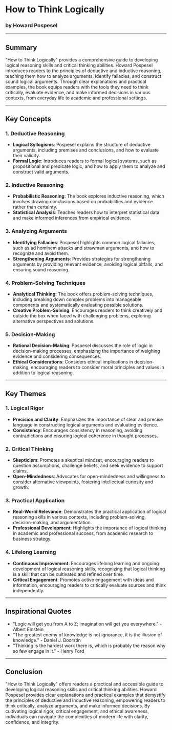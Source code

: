 # How to Think Logically

### by Howard Pospesel

---

## Summary

"How to Think Logically" provides a comprehensive guide to developing logical reasoning skills and critical thinking abilities. Howard Pospesel introduces readers to the principles of deductive and inductive reasoning, teaching them how to analyze arguments, identify fallacies, and construct sound logical arguments. Through clear explanations and practical examples, the book equips readers with the tools they need to think critically, evaluate evidence, and make informed decisions in various contexts, from everyday life to academic and professional settings.

---

## Key Concepts

### 1. Deductive Reasoning

- **Logical Syllogisms**: Pospesel explains the structure of deductive arguments, including premises and conclusions, and how to evaluate their validity.
- **Formal Logic**: Introduces readers to formal logical systems, such as propositional and predicate logic, and how to apply them to analyze and construct valid arguments.

### 2. Inductive Reasoning

- **Probabilistic Reasoning**: The book explores inductive reasoning, which involves drawing conclusions based on probabilities and evidence rather than certainty.
- **Statistical Analysis**: Teaches readers how to interpret statistical data and make informed inferences from empirical evidence.

### 3. Analyzing Arguments

- **Identifying Fallacies**: Pospesel highlights common logical fallacies, such as ad hominem attacks and strawman arguments, and how to recognize and avoid them.
- **Strengthening Arguments**: Provides strategies for strengthening arguments by providing relevant evidence, avoiding logical pitfalls, and ensuring sound reasoning.

### 4. Problem-Solving Techniques

- **Analytical Thinking**: The book offers problem-solving techniques, including breaking down complex problems into manageable components and systematically evaluating possible solutions.
- **Creative Problem-Solving**: Encourages readers to think creatively and outside the box when faced with challenging problems, exploring alternative perspectives and solutions.

### 5. Decision-Making

- **Rational Decision-Making**: Pospesel discusses the role of logic in decision-making processes, emphasizing the importance of weighing evidence and considering consequences.
- **Ethical Considerations**: Considers ethical implications in decision-making, encouraging readers to consider moral principles and values in addition to logical reasoning.

---

## Key Themes

### 1. Logical Rigor

- **Precision and Clarity**: Emphasizes the importance of clear and precise language in constructing logical arguments and evaluating evidence.
- **Consistency**: Encourages consistency in reasoning, avoiding contradictions and ensuring logical coherence in thought processes.

### 2. Critical Thinking

- **Skepticism**: Promotes a skeptical mindset, encouraging readers to question assumptions, challenge beliefs, and seek evidence to support claims.
- **Open-Mindedness**: Advocates for open-mindedness and willingness to consider alternative viewpoints, fostering intellectual curiosity and growth.

### 3. Practical Application

- **Real-World Relevance**: Demonstrates the practical application of logical reasoning skills in various contexts, including problem-solving, decision-making, and argumentation.
- **Professional Development**: Highlights the importance of logical thinking in academic and professional success, from academic research to business strategy.

### 4. Lifelong Learning

- **Continuous Improvement**: Encourages lifelong learning and ongoing development of logical reasoning skills, recognizing that logical thinking is a skill that can be cultivated and refined over time.
- **Critical Engagement**: Promotes active engagement with ideas and information, encouraging readers to critically evaluate sources and think independently.

---

## Inspirational Quotes

- "Logic will get you from A to Z; imagination will get you everywhere." - Albert Einstein
- "The greatest enemy of knowledge is not ignorance, it is the illusion of knowledge." - Daniel J. Boorstin
- "Thinking is the hardest work there is, which is probably the reason why so few engage in it." - Henry Ford

---

## Conclusion

"How to Think Logically" offers readers a practical and accessible guide to developing logical reasoning skills and critical thinking abilities. Howard Pospesel provides clear explanations and practical examples that demystify the principles of deductive and inductive reasoning, empowering readers to think critically, analyze arguments, and make informed decisions. By cultivating logical rigor, critical engagement, and ethical awareness, individuals can navigate the complexities of modern life with clarity, confidence, and integrity.

